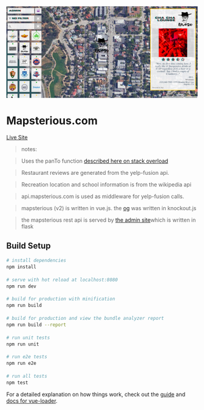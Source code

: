 ![alt text](https://github.com/andrewtdunn/mapsterious_fe/blob/master/mapsterious.png "mapsterious")

# Mapsterious.com

<a href="http://www.mapsterious.com" target="_blank">Live Site</a>

> notes:

> Uses the panTo function [described here on stack overload](http://stackoverflow.com/questions/9335150/slow-down-google-panto-function/31203045)

> Restaurant reviews are generated from the yelp-fusion api.

> Recreation location and school information is from the wikipedia api

> api.mapsterious.com is used as middleware for yelp-fusion calls.

> mapsterious (v2) is written in vue.js. the <a href="https://github.com/andrewtdunn/fortGreeneMap" target="_blank">og</a> was written in knockout.js

> the mapsterious rest api is served by <a href="http://api.mapsterious.com" target="_blank">the admin site</a>which is written in flask




## Build Setup

``` bash
# install dependencies
npm install

# serve with hot reload at localhost:8080
npm run dev

# build for production with minification
npm run build

# build for production and view the bundle analyzer report
npm run build --report

# run unit tests
npm run unit

# run e2e tests
npm run e2e

# run all tests
npm test
```

For a detailed explanation on how things work, check out the [guide](http://vuejs-templates.github.io/webpack/) and [docs for vue-loader](http://vuejs.github.io/vue-loader).
